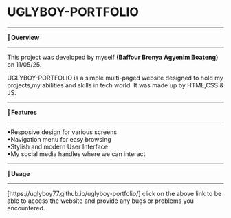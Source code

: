 <h1>UGLYBOY-PORTFOLIO</h1>

<hr> 
🔗<strong>Overview</strong> <br>
<hr>
This project was developed by myself <b>(Baffour Brenya Agyenim Boateng)</b> on 11/05/25.<br>
<p>UGLYBOY-PORTFOLIO is a simple multi-paged website designed to hold my projects,my abilities and skills in tech world.
It was made up by HTML,CSS & JS. </p>
<hr>
🔗<strong>Features</strong> <br>
<hr>
•Resposive design for various screens <br>
•Navigation menu for easy browsing <br>
•Stylish and modern User Interface <br>
•My social media handles where we can interact<br>
<hr>
🔗<strong>Usage</strong><br>
<hr>
[https://uglyboy77.github.io/uglyboy-portfolio/]
click on the above link to be able to access the website and provide any bugs or problems you encountered. 
